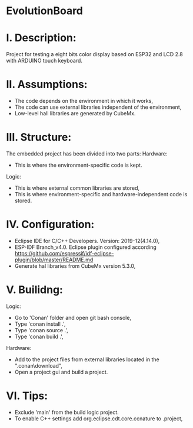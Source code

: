 # EvolutionBoard
# I. Description:
Project for testing a eight bits color display based on ESP32 and LCD 2.8 with ARDUINO touch keyboard.

# II. Assumptions:
- The code depends on the environment in which it works,
- The code can use external libraries independent of the environment,
- Low-level hall libraries are generated by CubeMx.

# III. Structure:
The embedded project has been divided into two parts:
Hardware:
- This is where the environment-specific code is kept.

Logic:
- This is where external common libraries are stored,
- This is where environment-specific and hardware-independent code is stored.

# IV. Configuration:
- Eclipse IDE for C/C++ Developers. Version: 2019-12(4.14.0),
- ESP-IDF Branch_v4.0. Eclipse plugin configured according https://github.com/espressif/idf-eclipse-plugin/blob/master/README.md
- Generate hal libraries from CubeMx version 5.3.0,

# V. Builidng:
Logic:
- Go to 'Conan' folder and open git bash console,
- Type 'conan install .',
- Type 'conan source .',
- Type 'conan build .',

Hardware:
- Add to the project files from external libraries located in the ".conan\download",
- Open a project gui and build a project.

# VI. Tips:
- Exclude 'main' from the build logic project.
- To enable C++ settings add <nature>org.eclipse.cdt.core.ccnature</nature> to .project,